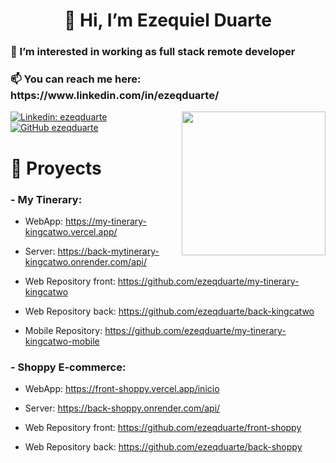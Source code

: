 <h1 align='center' > 👋 Hi, I’m Ezequiel Duarte</h1>
<h3 >👀 I’m interested in working as full stack remote developer</h3>
<h3 >📫 You can reach me here: https://www.linkedin.com/in/ezeqduarte/</h3>

<img align='right' src="https://cdn-icons-png.flaticon.com/512/2317/2317963.png" width="230">



[![Linkedin: ezeqduarte](https://img.shields.io/badge/-ezeqduarte-blue?style=flat-square&logo=Linkedin&logoColor=white&link=https://www.linkedin.com/in/ezeqduarte/)](https://www.linkedin.com/in/ezeqduarte/)
[![GitHub ezeqduarte](https://img.shields.io/github/followers/ezeqduarte?label=follow&style=social)](https://github.com/ezeqduarte)


###   

<h1>🧳 Proyects</h1>

<h3> - My Tinerary: </h3>

- WebApp: https://my-tinerary-kingcatwo.vercel.app/ <br>
- Server: https://back-mytinerary-kingcatwo.onrender.com/api/

- Web Repository front: https://github.com/ezeqduarte/my-tinerary-kingcatwo <br>
- Web Repository back: https://github.com/ezeqduarte/back-kingcatwo <br>

- Mobile Repository: https://github.com/ezeqduarte/my-tinerary-kingcatwo-mobile

<h3> - Shoppy E-commerce:</h3>

- WebApp: https://front-shoppy.vercel.app/inicio <br>
- Server: https://back-shoppy.onrender.com/api/ 

- Web Repository front: https://github.com/ezeqduarte/front-shoppy <br>
- Web Repository back: https://github.com/ezeqduarte/back-shoppy <br>


